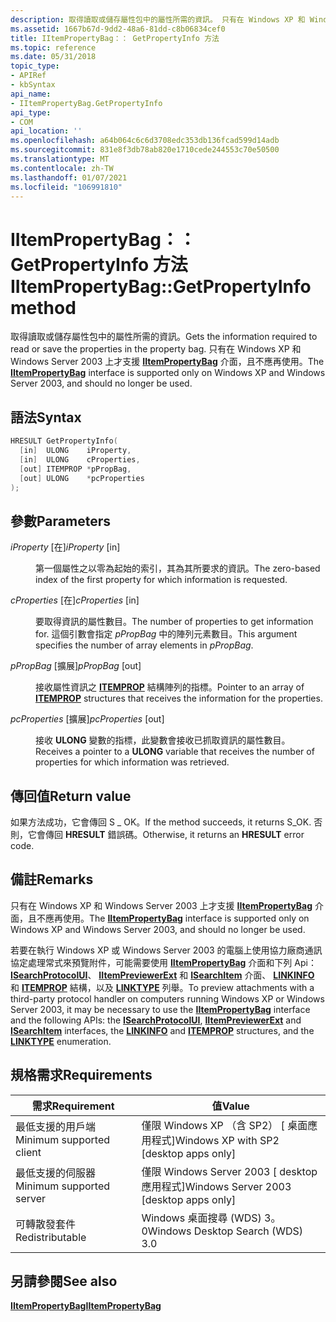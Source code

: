```yaml
---
description: 取得讀取或儲存屬性包中的屬性所需的資訊。 只有在 Windows XP 和 Windows Server 2003 上才支援 IItemPropertyBag 介面，且不應再使用。
ms.assetid: 1667b67d-9dd2-48a6-81dd-c8b06834cef0
title: IItemPropertyBag：： GetPropertyInfo 方法
ms.topic: reference
ms.date: 05/31/2018
topic_type:
- APIRef
- kbSyntax
api_name:
- IItemPropertyBag.GetPropertyInfo
api_type:
- COM
api_location: ''
ms.openlocfilehash: a64b064c6c6d3708edc353db136fcad599d14adb
ms.sourcegitcommit: 831e8f3db78ab820e1710cede244553c70e50500
ms.translationtype: MT
ms.contentlocale: zh-TW
ms.lasthandoff: 01/07/2021
ms.locfileid: "106991810"
---
```

# <a name="iitempropertybaggetpropertyinfo-method"></a><span data-ttu-id="846ce-104">IItemPropertyBag：： GetPropertyInfo 方法</span><span class="sxs-lookup"><span data-stu-id="846ce-104">IItemPropertyBag::GetPropertyInfo method</span></span>

<span data-ttu-id="846ce-105">取得讀取或儲存屬性包中的屬性所需的資訊。</span><span class="sxs-lookup"><span data-stu-id="846ce-105">Gets the information required to read or save the properties in the property bag.</span></span> <span data-ttu-id="846ce-106">只有在 Windows XP 和 Windows Server 2003 上才支援 [**IItemPropertyBag**](iitempropertybag.md) 介面，且不應再使用。</span><span class="sxs-lookup"><span data-stu-id="846ce-106">The [**IItemPropertyBag**](iitempropertybag.md) interface is supported only on Windows XP and Windows Server 2003, and should no longer be used.</span></span>

## <a name="syntax"></a><span data-ttu-id="846ce-107">語法</span><span class="sxs-lookup"><span data-stu-id="846ce-107">Syntax</span></span>


```C++
HRESULT GetPropertyInfo(
  [in]  ULONG    iProperty,
  [in]  ULONG    cProperties,
  [out] ITEMPROP *pPropBag,
  [out] ULONG    *pcProperties
);
```



## <a name="parameters"></a><span data-ttu-id="846ce-108">參數</span><span class="sxs-lookup"><span data-stu-id="846ce-108">Parameters</span></span>

<dl> <dt>

<span data-ttu-id="846ce-109">*iProperty* \[在\]</span><span class="sxs-lookup"><span data-stu-id="846ce-109">*iProperty* \[in\]</span></span>
</dt> <dd>

<span data-ttu-id="846ce-110">第一個屬性之以零為起始的索引，其為其所要求的資訊。</span><span class="sxs-lookup"><span data-stu-id="846ce-110">The zero-based index of the first property for which information is requested.</span></span>

</dd> <dt>

<span data-ttu-id="846ce-111">*cProperties* \[在\]</span><span class="sxs-lookup"><span data-stu-id="846ce-111">*cProperties* \[in\]</span></span>
</dt> <dd>

<span data-ttu-id="846ce-112">要取得資訊的屬性數目。</span><span class="sxs-lookup"><span data-stu-id="846ce-112">The number of properties to get information for.</span></span> <span data-ttu-id="846ce-113">這個引數會指定 *pPropBag* 中的陣列元素數目。</span><span class="sxs-lookup"><span data-stu-id="846ce-113">This argument specifies the number of array elements in *pPropBag*.</span></span>

</dd> <dt>

<span data-ttu-id="846ce-114">*pPropBag* \[擴展\]</span><span class="sxs-lookup"><span data-stu-id="846ce-114">*pPropBag* \[out\]</span></span>
</dt> <dd>

<span data-ttu-id="846ce-115">接收屬性資訊之 [**ITEMPROP**](/windows/desktop/api/subsmgr/ns-subsmgr-itemprop) 結構陣列的指標。</span><span class="sxs-lookup"><span data-stu-id="846ce-115">Pointer to an array of [**ITEMPROP**](/windows/desktop/api/subsmgr/ns-subsmgr-itemprop) structures that receives the information for the properties.</span></span>

</dd> <dt>

<span data-ttu-id="846ce-116">*pcProperties* \[擴展\]</span><span class="sxs-lookup"><span data-stu-id="846ce-116">*pcProperties* \[out\]</span></span>
</dt> <dd>

<span data-ttu-id="846ce-117">接收 **ULONG** 變數的指標，此變數會接收已抓取資訊的屬性數目。</span><span class="sxs-lookup"><span data-stu-id="846ce-117">Receives a pointer to a **ULONG** variable that receives the number of properties for which information was retrieved.</span></span>

</dd> </dl>

## <a name="return-value"></a><span data-ttu-id="846ce-118">傳回值</span><span class="sxs-lookup"><span data-stu-id="846ce-118">Return value</span></span>

<span data-ttu-id="846ce-119">如果方法成功，它會傳回 S \_ OK。</span><span class="sxs-lookup"><span data-stu-id="846ce-119">If the method succeeds, it returns S\_OK.</span></span> <span data-ttu-id="846ce-120">否則，它會傳回 **HRESULT** 錯誤碼。</span><span class="sxs-lookup"><span data-stu-id="846ce-120">Otherwise, it returns an **HRESULT** error code.</span></span>

## <a name="remarks"></a><span data-ttu-id="846ce-121">備註</span><span class="sxs-lookup"><span data-stu-id="846ce-121">Remarks</span></span>

<span data-ttu-id="846ce-122">只有在 Windows XP 和 Windows Server 2003 上才支援 [**IItemPropertyBag**](iitempropertybag.md) 介面，且不應再使用。</span><span class="sxs-lookup"><span data-stu-id="846ce-122">The [**IItemPropertyBag**](iitempropertybag.md) interface is supported only on Windows XP and Windows Server 2003, and should no longer be used.</span></span>

<span data-ttu-id="846ce-123">若要在執行 Windows XP 或 Windows Server 2003 的電腦上使用協力廠商通訊協定處理常式來預覽附件，可能需要使用 [**IItemPropertyBag**](iitempropertybag.md) 介面和下列 Api： [**ISearchProtocolUI**](-search-isearchprotocolui.md)、 [**IItemPreviewerExt**](-search-iitempreviewerext.md) 和 [**ISearchItem**](-search-isearchitem.md) 介面、 [**LINKINFO**](-search-linkinfo.md) 和 [**ITEMPROP**](/windows/desktop/api/subsmgr/ns-subsmgr-itemprop) 結構，以及 [**LINKTYPE**](-search-linktype.md) 列舉。</span><span class="sxs-lookup"><span data-stu-id="846ce-123">To preview attachments with a third-party protocol handler on computers running Windows XP or Windows Server 2003, it may be necessary to use the [**IItemPropertyBag**](iitempropertybag.md) interface and the following APIs: the [**ISearchProtocolUI**](-search-isearchprotocolui.md), [**IItemPreviewerExt**](-search-iitempreviewerext.md) and [**ISearchItem**](-search-isearchitem.md) interfaces, the [**LINKINFO**](-search-linkinfo.md) and [**ITEMPROP**](/windows/desktop/api/subsmgr/ns-subsmgr-itemprop) structures, and the [**LINKTYPE**](-search-linktype.md) enumeration.</span></span>

## <a name="requirements"></a><span data-ttu-id="846ce-124">規格需求</span><span class="sxs-lookup"><span data-stu-id="846ce-124">Requirements</span></span>



| <span data-ttu-id="846ce-125">需求</span><span class="sxs-lookup"><span data-stu-id="846ce-125">Requirement</span></span> | <span data-ttu-id="846ce-126">值</span><span class="sxs-lookup"><span data-stu-id="846ce-126">Value</span></span> |
|-------------------------------------|------------------------------------------------------|
| <span data-ttu-id="846ce-127">最低支援的用戶端</span><span class="sxs-lookup"><span data-stu-id="846ce-127">Minimum supported client</span></span><br/> | <span data-ttu-id="846ce-128">僅限 Windows XP （含 SP2） \[ 桌面應用程式\]</span><span class="sxs-lookup"><span data-stu-id="846ce-128">Windows XP with SP2 \[desktop apps only\]</span></span><br/> |
| <span data-ttu-id="846ce-129">最低支援的伺服器</span><span class="sxs-lookup"><span data-stu-id="846ce-129">Minimum supported server</span></span><br/> | <span data-ttu-id="846ce-130">僅限 Windows Server 2003 \[ desktop 應用程式\]</span><span class="sxs-lookup"><span data-stu-id="846ce-130">Windows Server 2003 \[desktop apps only\]</span></span><br/> |
| <span data-ttu-id="846ce-131">可轉散發套件</span><span class="sxs-lookup"><span data-stu-id="846ce-131">Redistributable</span></span><br/>          | <span data-ttu-id="846ce-132">Windows 桌面搜尋 (WDS) 3。0</span><span class="sxs-lookup"><span data-stu-id="846ce-132">Windows Desktop Search (WDS) 3.0</span></span><br/>          |



## <a name="see-also"></a><span data-ttu-id="846ce-133">另請參閱</span><span class="sxs-lookup"><span data-stu-id="846ce-133">See also</span></span>

<dl> <dt>

[<span data-ttu-id="846ce-134">**IItemPropertyBag**</span><span class="sxs-lookup"><span data-stu-id="846ce-134">**IItemPropertyBag**</span></span>](iitempropertybag.md)
</dt> </dl>

 

 




